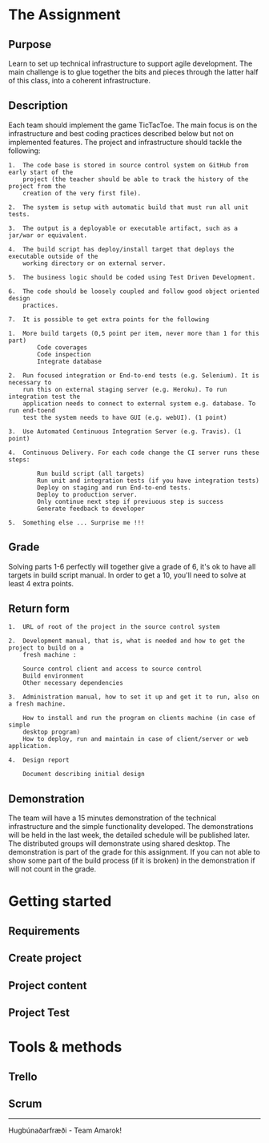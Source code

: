 
The Assignment
===

Purpose 
--
Learn to set up technical infrastructure to support agile development. The main challenge is
to glue together the bits and pieces through the latter half of this class, into a coherent
infrastructure.


Description
--
Each team should implement the game TicTacToe. The main focus is on the infrastructure
and best coding practices described below but not on implemented features.
The project and infrastructure should tackle the following:

    1.  The code base is stored in source control system on GitHub from early start of the
        project (the teacher should be able to track the history of the project from the
        creation of the very first file).

    2.  The system is setup with automatic build that must run all unit tests.

    3.  The output is a deployable or executable artifact, such as a jar/war or equivalent. 

    4.  The build script has deploy/install target that deploys the executable outside of the
        working directory or on external server.

    5.  The business logic should be coded using Test Driven Development.

    6.  The code should be loosely coupled and follow good object oriented design
        practices.
        
    7.  It is possible to get extra points for the following
    
    1.  More build targets (0,5 point per item, never more than 1 for this part)
            Code coverages
            Code inspection
            Integrate database
            
    2.  Run focused integration or End-to-end tests (e.g. Selenium). It is necessary to
        run this on external staging server (e.g. Heroku). To run integration test the
        application needs to connect to external system e.g. database. To run end-toend
        test the system needs to have GUI (e.g. webUI). (1 point)

    3.  Use Automated Continuous Integration Server (e.g. Travis). (1 point)
    
    4.  Continuous Delivery. For each code change the CI server runs these steps:
            
            Run build script (all targets)
            Run unit and integration tests (if you have integration tests)
            Deploy on staging and run End-to-end tests.
            Deploy to production server.
            Only continue next step if previuous step is success
            Generate feedback to developer
    
    5.  Something else ... Surprise me !!!
    


Grade
---
Solving parts 1-6 perfectly will together give a grade of 6, it's ok to have all targets in 
build script manual. In order to get a 10, you'll need to solve at least 4 extra points.

Return form
---
    
    1.  URL of root of the project in the source control system
  
    2.  Development manual, that is, what is needed and how to get the project to build on a
        fresh machine :
        
        Source control client and access to source control
        Build environment
        Other necessary dependencies
    
    3.  Administration manual, how to set it up and get it to run, also on a fresh machine.
        
        How to install and run the program on clients machine (in case of simple 
        desktop program)
        How to deploy, run and maintain in case of client/server or web application.
    
    4.  Design report
    
        Document describing initial design


Demonstration
---
The team will have a 15 minutes demonstration of the technical infrastructure and the simple
functionality developed. The demonstrations will be held in the last week, the detailed
schedule will be published later. The distributed groups will demonstrate using shared
desktop. The demonstration is part of the grade for this assignment. If you can not able to
show some part of the build process (if it is broken) in the demonstration if will not
count in the grade.


Getting started
===

Requirements
---

Create project
---

Project content
---


Project Test
---


Tools & methods
===

Trello
---

Scrum
---

---

Hugbúnaðarfræði - Team Amarok!
